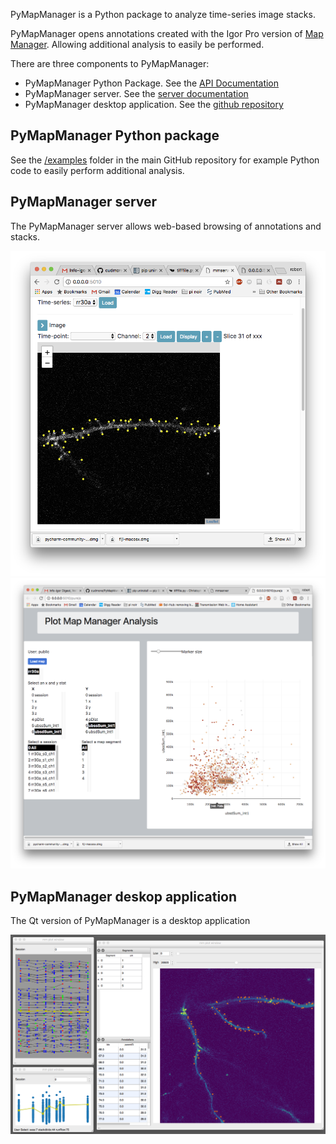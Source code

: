 PyMapManager is a Python package to analyze time-series image stacks.

PyMapManager opens annotations created with the Igor Pro version of [Map Manager][1]. Allowing additional analysis to easily be performed.

There are three components to PyMapManager:

 - PyMapManager Python Package. See the [API Documentation][2]
 - PyMapManager server. See the [server documentation][3]
 - PyMapManager desktop application. See the [github repository][4]
 
## PyMapManager Python package

See the [/examples][5] folder in the main GitHub repository for example Python code to easily perform additional analysis.

## PyMapManager server
 
The PyMapManager server allows web-based browsing of annotations and stacks.

<IMG SRC="mmserver_leaflet.png">
 
<IMG SRC="mmserver_purejs.png">
 
## PyMapManager deskop application
 
The Qt version of PyMapManager is a desktop application
 
<IMG SRC="pyMapManager_v2.png">
 
[1]: http://blog.cudmore.io/mapmanager
[2]: http://pymapmanager.readthedocs.io/en/latest/
[3]: https://github.com/cudmore/PyMapManager/tree/master/mmserver
[4]: https://github.com/cudmore/PyMapManager/tree/master/PyMapManager/interface
[5]: https://github.com/cudmore/PyMapManager/tree/master/PyMapManager/examples